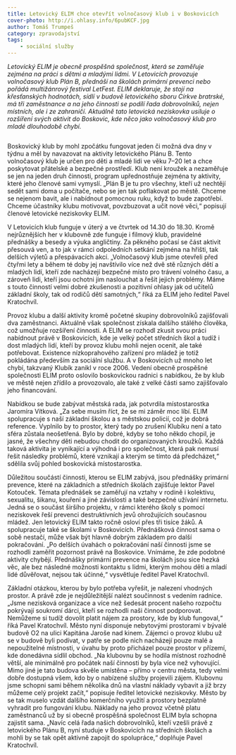 ```yaml
---
title: Letovický ELIM chce otevřít volnočasový klub i v Boskovicích
cover-photo: http://i.ohlasy.info/6pubKCF.jpg
author: Tomáš Trumpeš
category: zpravodajství
tags:
    - sociální služby
---
```


*Letovický ELIM je obecně prospěšná společnost, která se zaměřuje zejména na práci s dětmi a mladými lidmi. V Letovicích provozuje volnočasový klub Plán B, přednáší na školách primární prevenci nebo pořádá multižánrový festival LetFest. ELIM deklaruje, že stojí na křesťanských hodnotách, sídlí v budově letovického sboru Církve bratrské, má tři zaměstnance a na jeho činnosti se podílí řada dobrovolníků, nejen místních, ale i ze zahraničí. Aktuálně tato letovická neziskovka usiluje o rozšíření svých aktivit do Boskovic, kde něco jako volnočasový klub pro mladé dlouhodobě chybí.*

<img src="http://i.ohlasy.info/6pubKCF.jpg" alt="" class="img-responsive img-popup" data-author="ELIM">

Boskovický klub by mohl zpočátku fungovat jeden či možná dva dny v týdnu a měl by navazovat na aktivity letovického Plánu B. Tento volnočasový klub je určen pro děti a mladé lidi ve věku 7–20 let a chce poskytovat přátelské a bezpečné prostředí. Klub není kroužek a nezaměřuje se jen na jeden druh činnosti, program upřednostňuje zejména ty aktivity, které jeho členové sami vymyslí. „Plán B je tu pro všechny, kteří už nechtějí sedět sami doma u počítače, nebo se jen tak poflakovat po městě. Chceme se nejenom bavit, ale i nabídnout pomocnou ruku, když to bude zapotřebí. Chceme účastníky klubu motivovat, povzbuzovat a učit nové věci,“ popisují členové letovické neziskovky ELIM.

V Letovicích klub funguje v úterý a ve čtvrtek od 14.30 do 18.30. Kromě nejrůznějších her v klubovně zde funguje i filmový klub, pravidelné přednášky a besedy a výuka angličtiny. Za pěkného počasí se část aktivit přesouvá ven, a to jak v rámci odpoledních setkání zejména na hřišti, tak delších výletů a přespávacích akcí. „Volnočasový klub jsme otevřeli před čtyřmi lety a během té doby jej navštívilo více než dvě stě různých dětí a mladých lidí, kteří zde nacházejí bezpečné místo pro trávení volného času, a zároveň lidi, kteří jsou ochotni jim naslouchat a řešit jejich problémy. Máme s touto činností velmi dobré zkušenosti a pozitivní ohlasy jak od učitelů základní školy, tak od rodičů dětí samotných,“ říká za ELIM jeho ředitel Pavel Kratochvíl.

Provoz klubu a další aktivity kromě početné skupiny dobrovolníků zajišťovali dva zaměstnanci. Aktuálně však společnost získala dalšího stálého člověka, což umožňuje rozšíření činnosti. A ELIM se rozhodl zkusit svou práci nabídnout právě v Boskovicích, kde je velký počet středních škol a tudíž i dost mladých lidí, kteří by provoz klubu mohli nejen ocenit, ale také potřebovat. Existence nízkoprahového zařízení pro mládež je totiž pokládána především za sociální službu. A v Boskovicích už mnoho let chybí, takzvaný Klubík zanikl v roce 2006. Vedení obecně prospěšné společnosti ELIM proto oslovilo boskovickou radnici s nabídkou, že by klub ve městě nejen zřídilo a provozovalo, ale také z velké části samo zajišťovalo jeho financování.

Nabídkou se bude zabývat městská rada, jak potvrdila místostarostka Jaromíra Vítková. „Za sebe musím říct, že se mi záměr moc líbí. ELIM spolupracuje s naší základní školou a s městskou policií, což je dobrá reference. Vyplnilo by to prostor, který tady po zrušení Klubíku není a tato sféra zůstala neošetřená. Bylo by dobré, kdyby se toho někdo chopil, je jasné, že všechny děti nebudou chodit do organizovaných kroužků. Každá taková aktivita je vynikající a výhodná i pro společnost, která pak nemusí  řešit následky problémů, které vznikají a kterým se tímto dá předcházet,“ sdělila svůj pohled boskovická místostarostka.

Důležitou součástí činnosti, kterou se ELIM zabývá, jsou přednášky primární prevence, které na základních a středních školách zajišťuje lektor Pavel Kotouček. Témata přednášek se zaměřují na vztahy v rodině i kolektivu, sexualitu, šikanu, kouření a jiné závislosti a také bezpečné užívání internetu. Jedná se o součást širšího projektu, v rámci kterého školy s pomocí neziskovek řeší prevenci destruktivních jevů ohrožujících současnou mládež. Jen letovický ELIM takto ročně osloví přes tři tisíce žáků. A spolupracuje také se školami v Boskovicích. Přednášková činnost sama o sobě nestačí, může však být hlavně dobrým základem pro další pokračování. „Po delších úvahách o pokračování naší činnosti jsme se rozhodli zaměřit pozornost právě na Boskovice. Vnímáme, že zde podobné aktivity chybějí. Přednášky primární prevence na školách jsou sice hezká věc, ale bez následné možnosti kontaktu s lidmi, kterým mohou děti a mladí lidé důvěřovat, nejsou tak účinné,“ vysvětluje ředitel Pavel Kratochvíl.

Základní otázkou, kterou by bylo potřeba vyřešit, je nalezení vhodných prostor. A právě zde je nejdůležitější nalézt součinnost s vedením radnice. „Jsme nezisková organizace a více než šedesát procent našeho rozpočtu pokrývají soukromí dárci, kteří se rozhodli naši činnost podporovat. Nemůžeme si tudíž dovolit platit nájem za prostory, kde by klub fungoval,“ říká Pavel Kratochvíl. Město nyní disponuje nebytovými prostorami v bývalé budově O2 na ulici Kapitána Jaroše nad kinem. Zájemci o provoz klubu už se v budově byli podívat, v patře se podle nich nacházejí pouze malé a nepoužitelné místnosti, v úvahu by proto přicházel pouze prostor v přízemí, kde donedávna sídlil obchod. „Na klubovnu by se hodila místnost rozhodně větší, ale minimálně pro počátek naší činnosti by byla více než vyhovující. Mimo jiné je tato budova skvěle umístěna – přímo v centru města, tedy velmi dobře dostupná všem, kdo by o nabízené služby projevili zájem. Klubovnu jsme schopni sami během několika dnů na vlastní náklady vybavit a již brzy můžeme celý projekt začít,“ popisuje ředitel letovické neziskovky. Město by se tak muselo vzdát dalšího komerčního využití a prostory bezplatně vyhradit pro fungování klubu. Náklady na jeho provoz včetně platu zaměstnanců už by si obecně prospěšná společnost ELIM byla schopna zajistit sama. „Navíc celá řada našich dobrovolníků, kteří vzešli právě z letovického Plánu B, nyní studuje v Boskovicích na středních školách a mohli by se tak opět aktivně zapojit do spolupráce,“ doplňuje Pavel Kratochvíl.